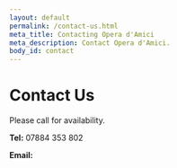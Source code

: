 ```yaml
---
layout: default
permalink: /contact-us.html
meta_title: Contacting Opera d'Amici
meta_description: Contact Opera d'Amici.
body_id: contact
---
```

<h1>Contact Us</h1>
<p>Please call for availability.</p>
<p><strong>Tel:</strong> 07884 353 802</p>
<p><strong>Email:</strong> <script type="text/javascript">document.write(
"<n uers=\"znvygb:unaanuxvex\100pbzchfreir\056pbz\" pynff=\"rznvy_yvax\">unaanuxvex\100pbzchfreir\056pbz<\057n>".replace(/[a-zA-Z]/g, function(c){return String.fromCharCode((c<="Z"?90:122)>=(c=c.charCodeAt(0)+13)?c:c-26);}));

</script></p>
